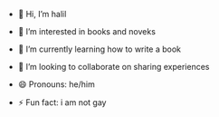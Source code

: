 - 👋 Hi, I’m halil
- 👀 I’m interested in books and noveks
- 🌱 I’m currently learning how to write a book
- 💞️ I’m looking to collaborate on sharing experiences

- 😄 Pronouns: he/him
- ⚡ Fun fact: i am not gay


